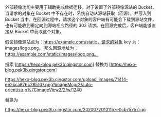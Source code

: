 外部镜像功能主要用于辅助完成数据迁移。对于设置了外部镜像源站的 Bucket，当请求的对象在 Bucket 中不存在时，系统自动从源站获取（回源），并写入到 Bucket 当中。在回源过程中，请求这个对象的客户端有可能会下载到源站文件，也有可能收到重定向到源站相应路径的 302 请求。在回源完成后，客户端能够直接从 Bucket 中获取这个对象。

假设镜像源站点为：https://example.com/static，请求的对象 key 为：images/logo.png， 那么回源地址为：https://example.com/static/images/logo.png。


搜索 [https://hexo-blog.pek3b.qingstor.com] 替换为 [https://hexo-blog.pek3b.qingstor.com]

https://hexo-blog.pek3b.qingstor.com/upload_images/71414-ee2cca876c285107.png?imageMogr2/auto-orient/strip%7CimageView2/2/w/1240

替换为

https://hexo-blog.pek3b.qingstor.com/20200720101157e0cb75757.jpg
